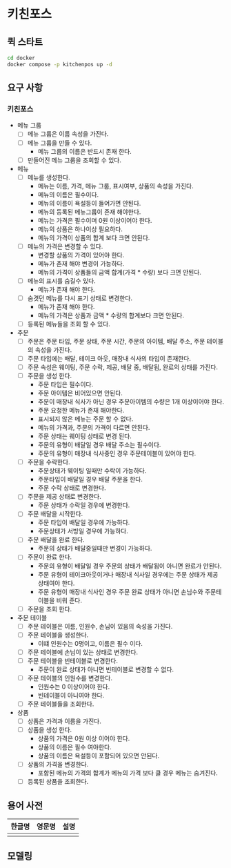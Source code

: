 # 키친포스

## 퀵 스타트

```sh
cd docker
docker compose -p kitchenpos up -d
```

## 요구 사항

### 키친포스 

- 메뉴 그룹
  - [ ] 메뉴 그룹은 이름 속성을 가진다.
  - [ ] 메뉴 그룹을 만들 수 있다.
    - 메뉴 그룹의 이름은 반드시 존재 한다.
  - [ ] 만들어진 메뉴 그룹을 조회할 수 있다.
  
- 메뉴
  - [ ] 메뉴를 생성한다.
    - 메뉴는 이름, 가격, 메뉴 그룹, 표시여부, 상품의 속성을 가진다.
    - 메뉴의 이름은 필수이다.
    - 메뉴의 이름이 욕설등이 들어가면 안된다.
    - 메뉴의 등록된 메뉴그룹이 존재 해야한다.
    - 메뉴는 가격은 필수이며 0원 이상이어야 한다.
    - 메뉴의 상품은 하나이상 필요하다.
    - 메뉴의 가격이 상품의 합계 보다 크면 안된다.
  - [ ] 메뉴의 가격은 변경할 수 있다.
    - 변경할 상품의 가격이 있어야 한다. 
    - 메뉴가 존재 해야 변경이 가능하다. 
    - 메뉴의 가격이 상품들의 금액 합계(가격 * 수량) 보다 크면 안된다.
  - [ ] 메뉴의 표시를 숨길수 있다.
    - 메뉴가 존재 해야 한다.
  - [ ] 숨겻던 메뉴를 다시 표기 상태로 변경한다.
    - 메뉴가 존재 해야 한다.
    - 메뉴의 가격은 상품과 금액 * 수량의 합계보다 크면 안된다.
  - [ ] 등록된 메뉴들을 조회 할 수 있다.

- 주문 
  - [ ] 주문은 주문 타입, 주문 상태, 주문 시간, 주문의 아이템, 배달 주소, 주문 테이블의 속성을 가진다.
  - [ ] 주문 타입에는 배달, 테이크 아웃, 매장내 식사의 타입이 존재한다.
  - [ ] 주문 속성은 웨이팅, 주문 수락, 제공, 배달 중, 배달됨, 완료의 상태를 가진다.
  - [ ] 주문을 생성 한다. 
    - 주문 타입은 필수이다.
    - 주문 아이템은 비어있으면 안된다.
    - 주문이 매장내 식사가 아닌 경우 주문아이템의 수량은 1개 이상이어야 한다.
    - 주문 요청한 메뉴가 존재 해야한다.
    - 표시되지 않은 메뉴는 주문 할 수 없다.
    - 메뉴의 가격과, 주문의 가격이 다르면 안된다.
    - 주문 상태는 웨이팅 상태로 변경 된다.
    - 주문의 유형이 배달일 경우 배달 주소는 필수이다.
    - 주문의 유형이 매장내 식사중인 경우 주문테이블이 있어야 한다.
  - [ ] 주문을 수락한다.
    - 주문상태가 웨이팅 일때만 수락이 가능하다.
    - 주문타입이 배달일 경우 배달 주문을 한다.
    - 주문 수락 상태로 변경한다.
  - [ ] 주문을 제공 상태로 변경한다.
    - 주문 상태가 수락일 경우에 변경한다.
  - [ ] 주문 배달을 시작한다.
    - 주문 타입이 배달일 경우에 가능하다.
    - 주문상태가 서빙일 경우에 가능하다.
  - [ ] 주문 배달을 완료 한다.
    - 주문의 상태가 배달중일때만 변경이 가능하다.
  - [ ] 주문이 완료 한다.
    - 주문의 유형이 배달일 경우 주문의 상태가 배달됨이 아니면 완료가 안된다.
    - 주문 유형이 테이크아웃이거나 매장내 식사일 경우에는 주문 상태가 제공 상태여야 한다.
    - 주문 유형이 매장내 식사인 경우 주문 완료 상태가 아니면 손님수와 주문테이블을 비워 준다.
  - [ ] 주문을 조회 한다. 

- 주문 테이블 
  - [ ] 주문 테이블은 이름, 인원수, 손님이 있음의 속성을 가진다.
  - [ ] 주문 테이블을 생성한다. 
    - 이떄 인원수는 0명이고, 이름은 필수 이다.
  - [ ] 주문 테이블에 손님이 있는 상태로 변경한다.
  - [ ] 주문 테이블을 빈테이블로 변경한다.
    - 주문이 완료 상태가 아니면 빈테이블로 변경할 수 없다.
  - [ ] 주문 테이블의 인원수를 변경한다. 
    - 인원수는 0 이상이어야 한다.
    - 빈테이블이 아니여야  한다. 
  - [ ] 주문 테이블들을 조회한다.
  
- 상품 
  - [ ] 상품은 가격과 이름을 가진다.
  - [ ] 상품을 생성 한다.
    - 상품의 가격은 0원 이상 이어야 한다.
    - 상품의 이름은 필수 여야한다.
    - 상품의 이름은 욕설등이 포함되어 있으면 안된다.
  - [ ] 상품의 가격을 변경한다.
    - 포함된 메뉴의 가격의 합계가 메뉴의 가격 보다 클 경우 메뉴는 숨겨진다. 
  - [ ] 등록된 상품을 조회한다. 
## 용어 사전

| 한글명 | 영문명 | 설명 |
| --- | --- | --- |
|  |  |  |

## 모델링
